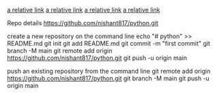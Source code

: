 
[a relative link](cheatsheets/dict.md) [a relative link](cheatsheets/list.md)
[a relative link](cheatsheets/queue.md) [a relative link](cheatsheets/dict.md)


Repo details
https://github.com/nishant817/python.git

create a new repository on the command line
echo "# python" >> README.md
git init
git add README.md
git commit -m "first commit"
git branch -M main
git remote add origin https://github.com/nishant817/python.git
git push -u origin main

push an existing repository from the command line
git remote add origin https://github.com/nishant817/python.git
git branch -M main
git push -u origin main